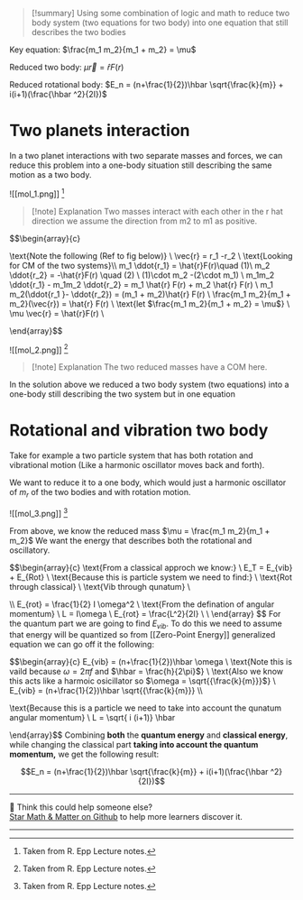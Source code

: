 
>[!summary]
Using some combination of logic and math to reduce two body system (two equations for two body) into one equation that still describes the two bodies
>
Key equation:
$\frac{m_1 m_2}{m_1 + m_2} = \mu$
>
Reduced two body:
$\mu \vec{r} = \hat{r}F(r)$
>
Reduced rotational body:
$E_n = (n+\frac{1}{2})\hbar \sqrt{\frac{k}{m}} + i(i+1)(\frac{\hbar ^2}{2I})$
# Two planets interaction
In a two planet interactions with two separate masses and forces, we can reduce this problem into a one-body situation still describing the same motion as a two body.

![[mol_1.png]]
[^1]
>[!note] Explanation
Two masses interact with each other in the r hat direction we assume the direction from m2 to m1 as positive.

$$\begin{array}{c} 

\text{Note the following (Ref to fig below)} \\
\vec{r} = r_1 -r_2 \\
\text{Looking for CM of the two systems}\\\\
m_1 \ddot{r_1} = \hat{r}F(r)\quad (1)\\
m_2 \ddot{r_2} = -\hat{r}F(r) \quad (2) \\
(1)\cdot m_2 -(2\cdot m_1) \\
m_1m_2 \ddot{r_1} - m_1m_2 \ddot{r_2} = m_1 \hat{r} F(r) + m_2 \hat{r} F(r) \\ 
m_1 m_2(\ddot{r_1 }- \ddot{r_2}) = (m_1 + m_2)\hat{r} F(r) \\
\frac{m_1 m_2}{m_1 + m_2}(\vec{r}) = \hat{r} F(r)
\\
\text{let $\frac{m_1 m_2}{m_1 + m_2} = \mu$} \\
\mu \vec{r} = \hat{r}F(r) \\ 

\end{array}$$

![[mol_2.png]]
[^1]
>[!note] Explanation
The two reduced masses have a COM here.

In the solution above we reduced a two body system (two equations) into a one-body still describing the two system but in one equation

# Rotational and vibration two body
Take for example a two particle system that has both rotation and vibrational motion (Like a harmonic oscillator moves back and forth). 

We want to reduce it to a one body, which would just a harmonic oscillator of $m_r$ of the two bodies and with rotation motion.

![[mol_3.png]]
[^1]

From above, we know the reduced mass $\mu = \frac{m_1 m_2}{m_1 + m_2}$ We want the energy that describes both the rotational and oscillatory.

$$\begin{array}{c} 
\text{From a classical approch we know:} \\ 
E_T = E_{vib} + E_{Rot} \\
\text{Because this is particle system we need to find:} \\ 
\text{Rot through classical} \\ 
\text{Vib through qunatum}  \\ 

\\\\ 
E_{rot} = \frac{1}{2} I \omega^2 \\ 
\text{From the defination of angular momentum} \\
L  = I\omega \\
E_{rot} = \frac{L^2}{2I} \\ 
\\
\end{array} $$
For the quantum part we are going to find $E_{vib}$. To do this we need to assume that energy will be quantized so from [[Zero-Point Energy]] generalized equation we can go off it the following:

$$\begin{array}{c} 
E_{vib} = (n+\frac{1}{2})\hbar \omega \\
\text{Note this is vaild because $\omega = 2\pi f$ and $\hbar = \frac{h}{2\pi}$} \\ 
\text{Also we know this acts like a harmoic osicillator so $\omega = \sqrt{{\frac{k}{m}}}$} \\
E_{vib} = (n+\frac{1}{2})\hbar \sqrt{{\frac{k}{m}}}  \\\\

\text{Because this is a particle we need to take into account the qunatum angular momentum} \\ 
L = \sqrt{ i (i+1)} \hbar 



\end{array}$$
Combining **both** the **quantum energy** and **classical energy**, while changing the classical part **taking into account the quantum momentum,** we get the following result:


$$E_n = (n+\frac{1}{2})\hbar \sqrt{\frac{k}{m}} + i(i+1)(\frac{\hbar ^2}{2I})$$

[^1]: Taken from R. Epp Lecture notes.

---

🧪 Think this could help someone else?  
[Star Math & Matter on Github](https://github.com/rajeevphysics/Obsidan-MathMatter) to help more learners discover it.

---
